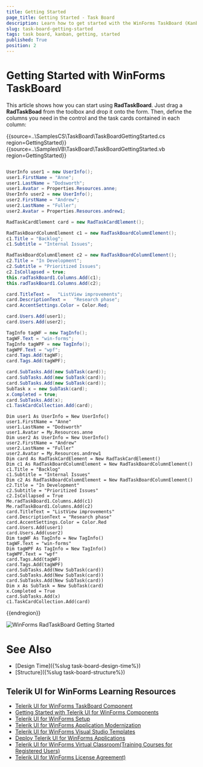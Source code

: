 ```yaml
---
title: Getting Started
page_title: Getting Started - Task Board
description: Learn how to get started with the WinForms TaskBoard (Kanban) control.
slug: task-board-getting-started
tags: task board, kanban, getting, started
published: True
position: 2  
---
```


# Getting Started with WinForms TaskBoard

This article shows how you can start using **RadTaskBoard**. Just drag a **RadTaskBoad** from the toolbox and drop it onto the form. Then, define the columns you need in the control and the task cards contained in each column:

{{source=..\SamplesCS\TaskBoard\TaskBoardGettingStarted.cs region=GettingStarted}} 
{{source=..\SamplesVB\TaskBoard\TaskBoardGettingStarted.vb region=GettingStarted}} 

````C#

UserInfo user1 = new UserInfo();
user1.FirstName = "Anne";
user1.LastName = "Dodsworth";
user1.Avatar = Properties.Resources.anne;
UserInfo user2 = new UserInfo();
user2.FirstName = "Andrew";
user2.LastName = "Fuller";
user2.Avatar = Properties.Resources.andrew1;

RadTaskCardElement card = new RadTaskCardElement();

RadTaskBoardColumnElement c1 = new RadTaskBoardColumnElement();
c1.Title = "Backlog";
c1.Subtitle = "Internal Issues";

RadTaskBoardColumnElement c2 = new RadTaskBoardColumnElement();
c2.Title = "In Development";
c2.Subtitle = "Prioritized Issues";
c2.IsCollapsed = true;
this.radTaskBoard1.Columns.Add(c1);
this.radTaskBoard1.Columns.Add(c2);

card.TitleText =   "ListView improvements"; 
card.DescriptionText =   "Research phase";
card.AccentSettings.Color = Color.Red;

card.Users.Add(user1);
card.Users.Add(user2);

TagInfo tagWF = new TagInfo();
tagWF.Text = "win-forms";
TagInfo tagWPF = new TagInfo();
tagWPF.Text = "wpf";
card.Tags.Add(tagWF);
card.Tags.Add(tagWPF);

card.SubTasks.Add(new SubTask(card));
card.SubTasks.Add(new SubTask(card));
card.SubTasks.Add(new SubTask(card));
SubTask x = new SubTask(card);
x.Completed = true;
card.SubTasks.Add(x);
c1.TaskCardCollection.Add(card);

````
````VB.NET
Dim user1 As UserInfo = New UserInfo()
user1.FirstName = "Anne"
user1.LastName = "Dodsworth"
user1.Avatar = My.Resources.anne
Dim user2 As UserInfo = New UserInfo()
user2.FirstName = "Andrew"
user2.LastName = "Fuller"
user2.Avatar = My.Resources.andrew1
Dim card As RadTaskCardElement = New RadTaskCardElement()
Dim c1 As RadTaskBoardColumnElement = New RadTaskBoardColumnElement()
c1.Title = "Backlog"
c1.Subtitle = "Internal Issues"
Dim c2 As RadTaskBoardColumnElement = New RadTaskBoardColumnElement()
c2.Title = "In Development"
c2.Subtitle = "Prioritized Issues"
c2.IsCollapsed = True
Me.radTaskBoard1.Columns.Add(c1)
Me.radTaskBoard1.Columns.Add(c2)
card.TitleText = "ListView improvements"
card.DescriptionText = "Research phase"
card.AccentSettings.Color = Color.Red
card.Users.Add(user1)
card.Users.Add(user2)
Dim tagWF As TagInfo = New TagInfo()
tagWF.Text = "win-forms"
Dim tagWPF As TagInfo = New TagInfo()
tagWPF.Text = "wpf"
card.Tags.Add(tagWF)
card.Tags.Add(tagWPF)
card.SubTasks.Add(New SubTask(card))
card.SubTasks.Add(New SubTask(card))
card.SubTasks.Add(New SubTask(card))
Dim x As SubTask = New SubTask(card)
x.Completed = True
card.SubTasks.Add(x)
c1.TaskCardCollection.Add(card)

````

{{endregion}} 

![WinForms RadTaskBoard Getting Started](images/task-board-getting-started001.png)
 
 
# See Also

* [Design Time]({%slug task-board-design-time%})
* [Structure]({%slug task-board-structure%})
 
        

## Telerik UI for WinForms Learning Resources
* [Telerik UI for WinForms TaskBoard Component](https://www.telerik.com/products/winforms/taskboard.aspx)
* [Getting Started with Telerik UI for WinForms Components](https://docs.telerik.com/devtools/winforms/getting-started/first-steps)
* [Telerik UI for WinForms Setup](https://docs.telerik.com/devtools/winforms/installation-and-upgrades/installing-on-your-computer)
* [Telerik UI for WinForms Application Modernization](https://docs.telerik.com/devtools/winforms/winforms-converter/overview)
* [Telerik UI for WinForms Visual Studio Templates](https://docs.telerik.com/devtools/winforms/visual-studio-integration/visual-studio-templates)
* [Deploy Telerik UI for WinForms Applications](https://docs.telerik.com/devtools/winforms/deployment-and-distribution/application-deployment)
* [Telerik UI for WinForms Virtual Classroom(Training Courses for Registered Users)](https://learn.telerik.com/learn/course/external/view/elearning/17/telerik-ui-for-winforms)
* [Telerik UI for WinForms License Agreement)](https://www.telerik.com/purchase/license-agreement/winforms-dlw-s)

